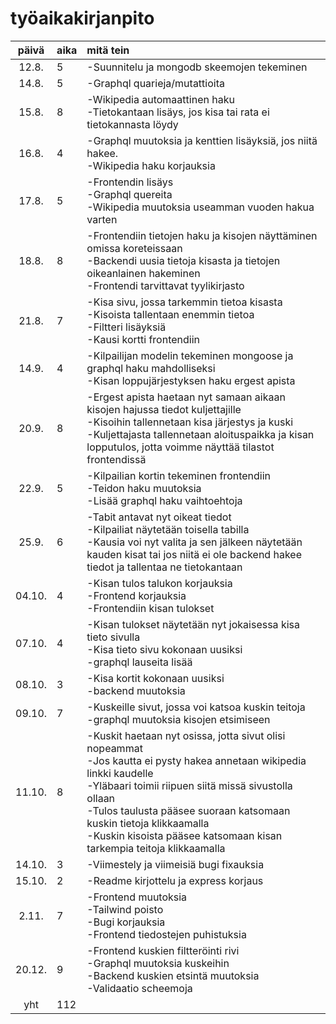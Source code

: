 # työaikakirjanpito

| päivä | aika | mitä tein  |
| :----:|:-----| :-----|
| 12.8. | 5    | -Suunnitelu ja mongodb skeemojen tekeminen |
| 14.8. | 5    | -Graphql quarieja/mutattioita  |
| 15.8. | 8    | -Wikipedia automaattinen haku<br/>-Tietokantaan lisäys, jos kisa tai rata ei tietokannasta löydy|
| 16.8. | 4    | -Graphql muutoksia ja kenttien lisäyksiä, jos niitä hakee.<br/>-Wikipedia haku korjauksia|
| 17.8. | 5    | -Frontendin lisäys<br/>-Graphql quereita<br/>-Wikipedia muutoksia useamman vuoden hakua varten|
| 18.8. | 8    | -Frontendiin tietojen haku ja kisojen näyttäminen omissa koreteissaan<br/>-Backendi uusia tietoja kisasta ja tietojen oikeanlainen hakeminen<br/>-Frontendi tarvittavat tyylikirjasto|
| 21.8. | 7    | -Kisa sivu, jossa tarkemmin tietoa kisasta<br/>-Kisoista tallentaan enemmin tietoa<br/>-Filtteri lisäyksiä<br/>-Kausi kortti frontendiin|
| 14.9. | 4    | -Kilpailijan modelin tekeminen mongoose ja graphql haku mahdolliseksi<br/>-Kisan loppujärjestyksen haku ergest apista <br/>|
| 20.9. | 8    | -Ergest apista haetaan nyt samaan aikaan kisojen hajussa tiedot kuljettajille<br/>-Kisoihin tallennetaan kisa järjestys ja kuski <br/>-Kuljettajasta tallennetaan aloituspaikka ja kisan lopputulos, jotta voimme näyttää tilastot frontendissä <br/>|
| 22.9. | 5    | -Kilpailian kortin tekeminen frontendiin<br/>-Teidon haku muutoksia<br/>-Lisää graphql haku vaihtoehtoja <br/>|
| 25.9. | 6    | -Tabit antavat nyt oikeat tiedot<br/>-Kilpailiat näytetään toisella tabilla<br/>-Kausia voi nyt valita ja sen jälkeen näytetään kauden kisat tai jos niitä ei ole backend hakee tiedot ja tallentaa ne tietokantaan <br/>|
| 04.10. | 4    | -Kisan tulos talukon korjauksia <br/>-Frontend korjauksia <br/> -Frontendiin kisan tulokset|
| 07.10. | 4    | -Kisan tulokset näytetään nyt jokaisessa kisa tieto sivulla <br/>-Kisa tieto sivu kokonaan uusiksi <br/> -graphql lauseita lisää|
| 08.10. | 3    | -Kisa kortit kokonaan uusiksi <br/>-backend muutoksia |
| 09.10. | 7    | -Kuskeille sivut, jossa voi katsoa kuskin teitoja <br/>-graphql muutoksia kisojen etsimiseen|
| 11.10. | 8    | -Kuskit haetaan nyt osissa, jotta sivut olisi nopeammat <br/>-Jos kautta ei pysty hakea annetaan wikipedia linkki kaudelle <br/>-Yläbaari toimii riipuen siitä missä sivustolla ollaan <br/>-Tulos taulusta pääsee suoraan katsomaan kuskin tietoja klikkaamalla <br/>-Kuskin kisoista pääsee katsomaan kisan tarkempia teitoja klikkaamalla |
| 14.10. | 3    | -Viimestely ja viimeisiä bugi fixauksia |
| 15.10. | 2    | -Readme kirjottelu ja express korjaus |
| 2.11. | 7    | -Frontend muutoksia<br/> -Tailwind poisto <br/> -Bugi korjauksia <br/> -Frontend tiedostejen puhistuksia|
| 20.12. | 9    | -Frontend kuskien filtteröinti rivi<br/> -Graphql muutoksia kuskeihin <br/> -Backend kuskien etsintä muutoksia <br/> -Validaatio scheemoja|
| yht   | 112   | | 